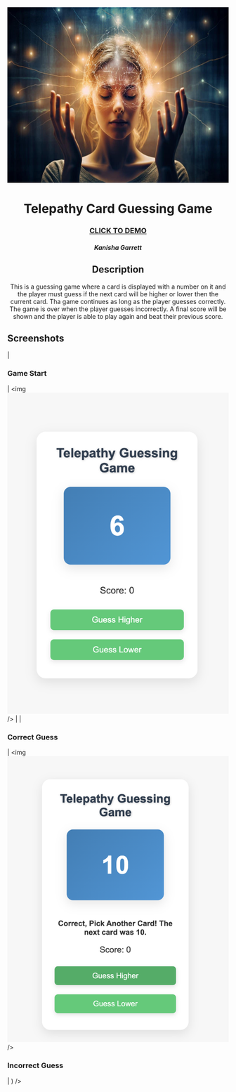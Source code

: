 <div id="header" align="center">

  <img src="./rtms-telepathy-neurosicnce.jpg" width="800" height="400">

</div>

   <div id="description" align="center">

  # Telepathy Card Guessing Game

  ### [CLICK TO DEMO](http://127.0.0.1:5500/index.html)

  ##### Kanisha Garrett 


  ## Description
  This is a guessing game where a card is displayed with a number on it and the player must  guess if the next card will be higher or lower then the current card. Tha game continues as long as the player guesses correctly. The game is over when the player guesses incorrectly.  A final score will be shown and the player is able to play again and beat their previous score. 
</div>

  ##  Screenshots 
| <h3> Game Start</h3> | 
<img![alt text](<Screenshot 2025-01-10 at 12.10.50 AM.png>)
  /> |
| <h3> Correct Guess</h3> | 
  <img![alt text](<Screenshot 2025-01-10 at 12.12.36 AM.png>)
  />
  <h3> Incorrect Guess </h3> | 
  <img![alt text](<Screenshot 2025-01-10 at 12.13.44 AM.png>)
  />
